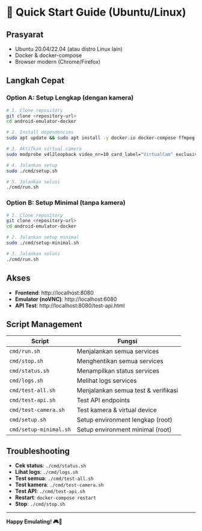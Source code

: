 # 🚀 Quick Start Guide (Ubuntu/Linux)

## Prasyarat
- Ubuntu 20.04/22.04 (atau distro Linux lain)
- Docker & docker-compose
- Browser modern (Chrome/Firefox)

## Langkah Cepat

### Option A: Setup Lengkap (dengan kamera)
```bash
# 1. Clone repository
git clone <repository-url>
cd android-emulator-docker

# 2. Install dependencies
sudo apt update && sudo apt install -y docker.io docker-compose ffmpeg v4l2loopback-dkms v4l-utils jq

# 3. Aktifkan virtual camera
sudo modprobe v4l2loopback video_nr=10 card_label="VirtualCam" exclusive_caps=1

# 4. Jalankan setup
sudo ./cmd/setup.sh

# 5. Jalankan solusi
./cmd/run.sh
```

### Option B: Setup Minimal (tanpa kamera)
```bash
# 1. Clone repository
git clone <repository-url>
cd android-emulator-docker

# 2. Jalankan setup minimal
sudo ./cmd/setup-minimal.sh

# 3. Jalankan solusi
./cmd/run.sh
```

## Akses
- **Frontend**: http://localhost:8080
- **Emulator (noVNC)**: http://localhost:6080
- **API Test**: http://localhost:8080/test-api.html

## Script Management
| Script | Fungsi |
|--------|--------|
| `cmd/run.sh` | Menjalankan semua services |
| `cmd/stop.sh` | Menghentikan semua services |
| `cmd/status.sh` | Menampilkan status services |
| `cmd/logs.sh` | Melihat logs services |
| `cmd/test-all.sh` | Menjalankan semua test & verifikasi |
| `cmd/test-api.sh` | Test API endpoints |
| `cmd/test-camera.sh` | Test kamera & virtual device |
| `cmd/setup.sh` | Setup environment lengkap (root) |
| `cmd/setup-minimal.sh` | Setup environment minimal (root) |

## Troubleshooting
- **Cek status**: `./cmd/status.sh`
- **Lihat logs**: `./cmd/logs.sh`
- **Test semua**: `./cmd/test-all.sh`
- **Test kamera**: `./cmd/test-camera.sh`
- **Test API**: `./cmd/test-api.sh`
- **Restart**: `docker-compose restart`
- **Stop**: `./cmd/stop.sh`

---
**Happy Emulating! 🎮📱** 